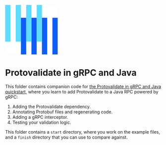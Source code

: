 ![The Buf logo](https://raw.githubusercontent.com/bufbuild/protovalidate/main/.github/buf-logo.svg)

# Protovalidate in gRPC and Java

This folder contains companion code for [the Protovalidate in gRPC and Java quickstart][documentation], where you learn to add Protovalidate to a Java RPC powered by gRPC:

1. Adding the Protovalidate dependency.
2. Annotating Protobuf files and regenerating code.
3. Adding a gRPC interceptor.
4. Testing your validation logic.

This folder contains a `start` directory, where you work on the example files, and a `finish` directory that you can use to compare against.

[documentation]: https://buf.build/docs/protovalidate/quickstart/grpc-java/
